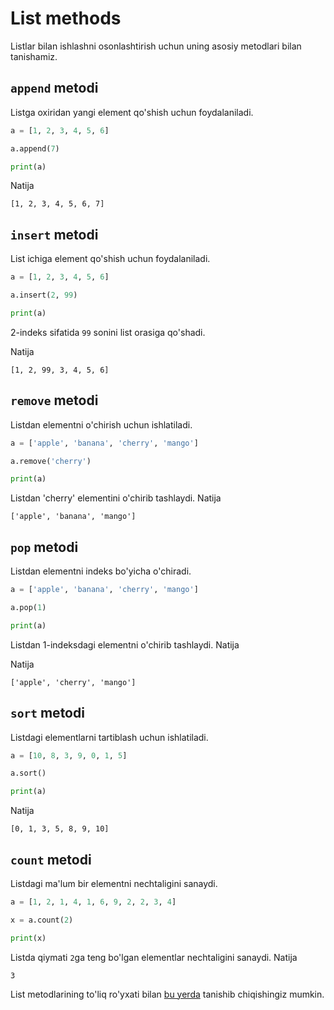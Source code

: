 # List methods

Listlar bilan ishlashni osonlashtirish uchun uning asosiy metodlari bilan
tanishamiz.

## `append` metodi

Listga oxiridan yangi element qo'shish uchun foydalaniladi.

```python {3}
a = [1, 2, 3, 4, 5, 6]

a.append(7)

print(a)
```

Natija

```text
[1, 2, 3, 4, 5, 6, 7]
```

## `insert` metodi

List ichiga element qo'shish uchun foydalaniladi.

```python {3}
a = [1, 2, 3, 4, 5, 6]

a.insert(2, 99)

print(a)
```

2-indeks sifatida `99` sonini list orasiga qo'shadi.

Natija

```text
[1, 2, 99, 3, 4, 5, 6]
```

## `remove` metodi

Listdan elementni o'chirish uchun ishlatiladi.

```python {3}
a = ['apple', 'banana', 'cherry', 'mango']

a.remove('cherry')

print(a)
```

Listdan 'cherry' elementini o'chirib tashlaydi. Natija

```text
['apple', 'banana', 'mango']
```

## `pop` metodi

Listdan elementni indeks bo'yicha o'chiradi.

```python {3}
a = ['apple', 'banana', 'cherry', 'mango']

a.pop(1)

print(a)
```

Listdan 1-indeksdagi elementni o'chirib tashlaydi. Natija

Natija

```text
['apple', 'cherry', 'mango']
```

## `sort` metodi

Listdagi elementlarni tartiblash uchun ishlatiladi.

```python {3}
a = [10, 8, 3, 9, 0, 1, 5]

a.sort()

print(a)
```

Natija

```text
[0, 1, 3, 5, 8, 9, 10]
```

## `count` metodi

Listdagi ma'lum bir elementni nechtaligini sanaydi.

```python {3}
a = [1, 2, 1, 4, 1, 6, 9, 2, 2, 3, 4]

x = a.count(2)

print(x)
```

Listda qiymati `2`ga teng bo'lgan elementlar nechtaligini sanaydi. Natija

```text
3
```

List metodlarining to'liq ro'yxati bilan [bu yerda](../api-reference/list-methods/index.md) tanishib chiqishingiz
mumkin.
